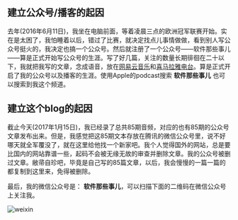 ## 建立公众号/播客的起因

去年(2016年6月11日)，我坐在电脑前面，等着凌晨三点的欧洲冠军联赛开始。实在是太困了，我怕睡着以后，错过了比赛，就决定找点儿事情做做，看到别人写公众号挺火的，我决定也搞一个公众号。然后就注册了一个公众号——软件那些事儿——算是正式开始写公众号的生涯。写了好几篇，关注的数量长期徘徊在二十以下，我就把我写的文章，念成语音，放在[网易云音乐](http://music.163.com/#/djradio?id=336387122)和[喜马拉雅电台](http://www.ximalaya.com/46905980/album/4494083)。算是正式开启了我的公众号以及播客的生涯。使用Apple的podcast搜索 **软件那些事儿** 也可以搜索到我这个频道。

## 建立这个blog的起因

截止今天(2017年1月15日)，我已经录了总共85期音频，对应的也有85期的公众号文章发布出来。但是，我感觉把这85期文本存放在腾讯的微信公众号里，说不好哪天就全军覆没了，就在这里给他找一个新家吧。我个人觉得国外的网站，总是要比国内的网站靠谱一些，起码不会被无缘无故的审查并删除文章。我的公众号被删过文章。敝帚自珍吧，毕竟是自己写的85篇文章，以后，我会慢慢的一篇一篇的都复制到这里来，免得被删除。

最后，我的微信公众号是： __软件那些事儿__，可以扫描下面的二维码在微信公众号上关注我。

![weixin](https://liuyandong.github.io/about/weixin.jpg)
